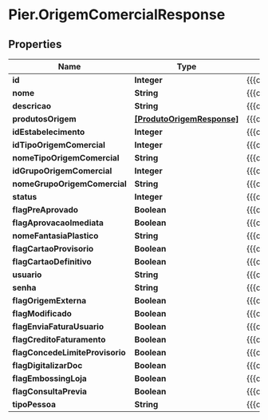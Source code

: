 # Pier.OrigemComercialResponse

## Properties
Name | Type | Description | Notes
------------ | ------------- | ------------- | -------------
**id** | **Integer** | {{{origem_comercial_response_id_value}}} | [optional] 
**nome** | **String** | {{{origem_comercial_response_nome_value}}} | [optional] 
**descricao** | **String** | {{{origem_comercial_response_descricao_value}}} | [optional] 
**produtosOrigem** | [**[ProdutoOrigemResponse]**](ProdutoOrigemResponse.md) | {{{origem_comercial_response_produtos_origem_value}}} | [optional] 
**idEstabelecimento** | **Integer** | {{{origem_comercial_response_id_estabelecimento_value}}} | [optional] 
**idTipoOrigemComercial** | **Integer** | {{{origem_comercial_response_id_tipo_origem_comercial_value}}} | [optional] 
**nomeTipoOrigemComercial** | **String** | {{{origem_comercial_response_nome_tipo_origem_comercial_value}}} | [optional] 
**idGrupoOrigemComercial** | **Integer** | {{{origem_comercial_response_id_grupo_origem_comercial_value}}} | [optional] 
**nomeGrupoOrigemComercial** | **String** | {{{origem_comercial_response_nome_grupo_origem_comercial_value}}} | [optional] 
**status** | **Integer** | {{{origem_comercial_response_status_value}}} | [optional] 
**flagPreAprovado** | **Boolean** | {{{origem_comercial_response_flag_pre_aprovado_value}}} | [optional] 
**flagAprovacaoImediata** | **Boolean** | {{{origem_comercial_response_flag_aprovacao_imediata_value}}} | [optional] 
**nomeFantasiaPlastico** | **String** | {{{origem_comercial_response_nome_fantasia_plastico_value}}} | [optional] 
**flagCartaoProvisorio** | **Boolean** | {{{origem_comercial_response_flag_cartao_provisorio_value}}} | [optional] 
**flagCartaoDefinitivo** | **Boolean** | {{{origem_comercial_response_flag_cartao_definitivo_value}}} | [optional] 
**usuario** | **String** | {{{origem_comercial_response_usuario_value}}} | [optional] 
**senha** | **String** | {{{origem_comercial_response_senha_value}}} | [optional] 
**flagOrigemExterna** | **Boolean** | {{{origem_comercial_response_flag_origem_externa_value}}} | [optional] 
**flagModificado** | **Boolean** | {{{origem_comercial_response_flag_modificado_value}}} | [optional] 
**flagEnviaFaturaUsuario** | **Boolean** | {{{origem_comercial_response_flag_envia_fatura_usuario_value}}} | [optional] 
**flagCreditoFaturamento** | **Boolean** | {{{origem_comercial_response_flag_credito_faturamento_value}}} | [optional] 
**flagConcedeLimiteProvisorio** | **Boolean** | {{{origem_comercial_response_flag_concede_limite_provisorio_value}}} | [optional] 
**flagDigitalizarDoc** | **Boolean** | {{{origem_comercial_response_flag_digitalizar_doc_value}}} | [optional] 
**flagEmbossingLoja** | **Boolean** | {{{origem_comercial_response_flag_embossing_loja_value}}} | [optional] 
**flagConsultaPrevia** | **Boolean** | {{{origem_comercial_response_flag_consulta_previa_value}}} | [optional] 
**tipoPessoa** | **String** | {{{origem_comercial_response_tipo_pessoa_value}}} | [optional] 


